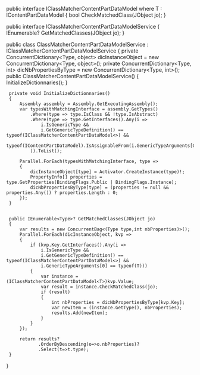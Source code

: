  public interface IClassMatcherContentPartDataModel<T> where T : IContentPartDataModel
 {
      bool CheckMatchedClass(JObject jo);
 }
 
  public interface IClassMatcherContentPartDataModelService
 {
     IEnumerable<Type>? GetMatchedClasses(JObject jo);
 }

 public class ClassMatcherContentPartDataModelService : IClassMatcherContentPartDataModelService
 {
     private ConcurrentDictionary<Type, object> dicInstanceObject = new ConcurrentDictionary<Type, object>();
     private ConcurrentDictionary<Type, int> dicNbPropertiesByType = new ConcurrentDictionary<Type, int>();
     public ClassMatcherContentPartDataModelService()
     {
         InitializeDictionnaries();
     }

     private void InitializeDictionnaries()
     {
         Assembly assembly = Assembly.GetExecutingAssembly();
         var typesWithMatchingInterface = assembly.GetTypes()
             .Where(type => type.IsClass && !type.IsAbstract)
             .Where(type => type.GetInterfaces().Any(i =>
                 i.IsGenericType &&
                 i.GetGenericTypeDefinition() == typeof(IClassMatcherContentPartDataModel<>) &&
                 typeof(IContentPartDataModel).IsAssignableFrom(i.GenericTypeArguments[0])
             )).ToList();  
          
         Parallel.ForEach(typesWithMatchingInterface, type =>
         {
             dicInstanceObject[type] = Activator.CreateInstance(type)!;
             PropertyInfo[] properties = type.GetProperties(BindingFlags.Public | BindingFlags.Instance);
             dicNbPropertiesByType[type] = (properties != null && properties.Any()) ? properties.Length : 0;
         });
     }


     public IEnumerable<Type>? GetMatchedClasses(JObject jo)
     {
         var results = new ConcurrentBag<(Type type,int nbProperties)>();
         Parallel.ForEach(dicInstanceObject, kvp =>
         {
             if (kvp.Key.GetInterfaces().Any(i =>
                 i.IsGenericType &&
                 i.GetGenericTypeDefinition() == typeof(IClassMatcherContentPartDataModel<>) &&
                 i.GenericTypeArguments[0] == typeof(T)))
             {
                 var instance = (IClassMatcherContentPartDataModel<T>)kvp.Value;
                 var result = instance.CheckMatchedClass(jo);
                 if (result)
                 {
                     int nbProperties = dicNbPropertiesByType[kvp.Key];
                     var newItem = (instance.GetType(), nbProperties);
                     results.Add(newItem);
                 }
             }
         });

         return results?
                .OrderByDescending(o=>o.nbProperties)?
                .Select(t=>t.type);
     }

 }
